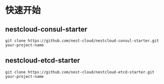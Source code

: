 # 快速开始

## nestcloud-consul-starter

```shell
git clone https://github.com/nest-cloud/nestcloud-consul-starter.git your-project-name
```

## nestcloud-etcd-starter

```shell
git clone https://github.com/nest-cloud/nestcloud-etcd-starter.git your-project-name
```



